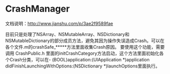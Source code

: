 # CrashManager
文档说明：http://www.jianshu.com/p/3ae2f9589fae 

目前只是处理了NSArray、NSMutableArray、NSDictionary和NSMutableDictionary的部分成员方法，避免其因为操作失误造成Crash。可以在各个文件.m的crashSafe_*****方法里面收集Crash原因。
要使用这个功能，需要调用 CrashPublic.h 里面的initCrashCategory方法启动，这个方法里面初始化各个Crash分类，可以在- (BOOL)application:(UIApplication *)application didFinishLaunchingWithOptions:(NSDictionary *)launchOptions里面执行。
